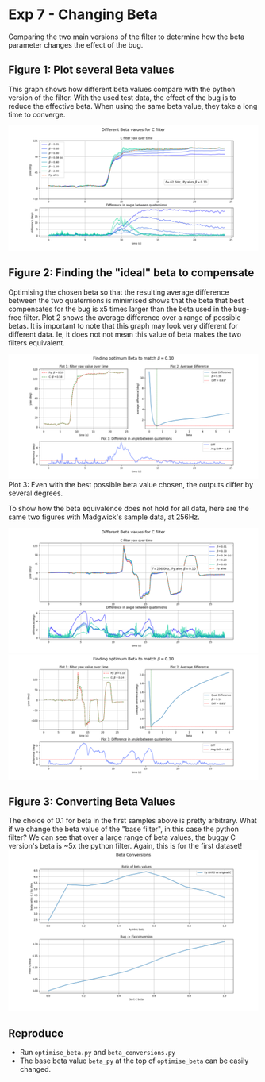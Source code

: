 # Exp 7 - Changing Beta

Comparing the two main versions of the filter to determine how the beta parameter changes the effect of the bug.

## Figure 1: Plot several Beta values

This graph shows how different beta values compare with the python version of the filter. With the used test data, the effect of the bug is to reduce the effective beta. When using the same beta value, they take a long time to converge. 


![Exp7 Fig 1 mpu9250](./exp7_d1_show_betas_10.png)

## Figure 2: Finding the "ideal" beta to compensate

Optimising the chosen beta so that the resulting average difference between the two quaternions is minimised shows that the beta that best compensates for the bug is x5 times larger than the beta used in the bug-free filter. Plot 2 shows the average difference over a range of possible betas. It is important to note that this graph may look very different for different data. Ie, it does not not mean this value of beta makes the two filters equivalent.

![Exp7 Fig 2 mpu9250](./exp7_d1_optimise_beta_10.png)
Plot 3: Even with the best possible beta value chosen, the outputs differ by several degrees.

To show how the beta equivalence does not hold for all data, here are the same two figures with Madgwick's sample data, at 256Hz.

![Exp7 Fig 1 madgwick sample](./exp7_d2_show_betas_10.png)
![Exp7 Fig 2 madgwick sample](./exp7_d2_optimise_beta_10.png)
## Figure 3: Converting Beta Values
The choice of 0.1 for beta in the first samples above is pretty arbitrary. What if we change the beta value of the "base filter", in this case the python filter? We can see that over a large range of beta values, the buggy C version's beta is ~5x the python filter. Again, this is for the first dataset!
![Exp7 Figure 3](./exp7_beta_conversions.png)

## Reproduce

- Run `optimise_beta.py` and `beta_conversions.py`
- The base beta value `beta_py` at the top of `optimise_beta` can be easily changed.
